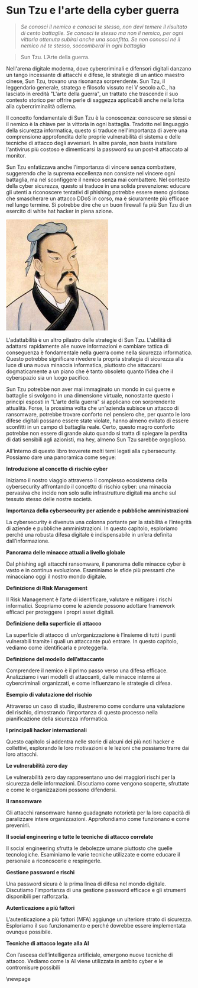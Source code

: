 
<!-- \newpage -->

# Sun Tzu e l'arte della cyber guerra 

> *Se conosci il nemico e conosci te stesso, non devi temere il risultato di cento battaglie. Se conosci te stesso ma non il nemico, per ogni vittoria ottenuta subirai anche una sconfitta. Se non conosci né il nemico né te stesso, soccomberai in ogni battaglia*

> Sun Tzu. L’Arte della guerra.


Nell'arena digitale moderna, dove cybercriminali e difensori digitali danzano un tango incessante di attacchi e difese, le strategie di un antico maestro cinese, Sun Tzu, trovano una risonanza sorprendente. Sun Tzu, il leggendario generale, stratega e filosofo vissuto nel V secolo a.C., ha lasciato in eredità "L'arte della guerra", un trattato che trascende il suo contesto storico per offrire perle di saggezza applicabili anche nella lotta alla cybercriminalità odierna.

Il concetto fondamentale di Sun Tzu è la conoscenza: conoscere se stessi e il nemico è la chiave per la vittoria in ogni battaglia. Tradotto nel linguaggio della sicurezza informatica, questo si traduce nell'importanza di avere una comprensione approfondita delle proprie vulnerabilità di sistema e delle tecniche di attacco degli avversari. In altre parole, non basta installare l'antivirus più costoso e dimenticarsi la password su un post-it attaccato al monitor.

Sun Tzu enfatizzava anche l'importanza di vincere senza combattere, suggerendo che la suprema eccellenza non consiste nel vincere ogni battaglia, ma nel sconfiggere il nemico senza mai combattere. Nel contesto della cyber sicurezza, questo si traduce in una solida prevenzione: educare gli utenti a riconoscere tentativi di phishing potrebbe essere meno glorioso che smascherare un attacco DDoS in corso, ma è sicuramente più efficace nel lungo termine. Si potrebbe dire che un buon firewall fa più Sun Tzu di un esercito di white hat hacker in piena azione.


![Ritratto di Sun Tzu, autore sconosciuto](../images/suntzu.jpg)

L'adattabilità è un altro pilastro delle strategie di Sun Tzu. L'abilità di adattarsi rapidamente alle nuove informazioni e cambiare tattica di conseguenza è fondamentale nella guerra come nella sicurezza informatica. Questo potrebbe significare rivedere la propria strategia di sicurezza alla luce di una nuova minaccia informatica, piuttosto che attaccarsi dogmaticamente a un piano che è tanto obsoleto quanto l'idea che il cyberspazio sia un luogo pacifico.

Sun Tzu potrebbe non aver mai immaginato un mondo in cui guerre e battaglie si svolgono in una dimensione virtuale, nonostante questo i principi esposti in "L'arte della guerra" si applicano con sorprendente attualità. Forse, la prossima volta che un'azienda subisce un attacco di ransomware, potrebbe trovare conforto nel pensiero che, per quanto le loro difese digitali possano essere state violate, hanno almeno evitato di essere sconfitti in un campo di battaglia reale. Certo, questo magro conforto potrebbe non essere di grande aiuto quando si tratta di spiegare la perdita di dati sensibili agli azionisti, ma hey, almeno Sun Tzu sarebbe orgoglioso.


All'interno di questo libro troverete molti temi legati alla cybersecurity. Possiamo dare una panoramica come segue:

**Introduzione al concetto di rischio cyber**

Iniziamo il nostro viaggio attraverso il complesso ecosistema della cybersecurity affrontando il concetto di rischio cyber: una minaccia pervasiva che incide non solo sulle infrastrutture digitali ma anche sul tessuto stesso delle nostre società.

**Importanza della cybersecurity per aziende e pubbliche amministrazioni**

La cybersecurity è divenuta una colonna portante per la stabilità e l’integrità di aziende e pubbliche amministrazioni. In questo capitolo, esploriamo perché una robusta difesa digitale è indispensabile in un’era definita dall’informazione.


**Panorama delle minacce attuali a livello globale**

Dal phishing agli attacchi ransomware, il panorama delle minacce cyber è vasto e in continua evoluzione. Esaminiamo le sfide più pressanti che minacciano oggi il nostro mondo digitale.

**Definizione di Risk Management**

Il Risk Management è l’arte di identificare, valutare e mitigare i rischi informatici. Scopriamo come le aziende possono adottare framework efficaci per proteggere i propri asset digitali.

**Definizione della superficie di attacco**

La superficie di attacco di un’organizzazione è l’insieme di tutti i punti vulnerabili tramite i quali un attaccante può entrare. In questo capitolo, vediamo come identificarla e proteggerla.

**Definizione del modello dell’attaccante**

Comprendere il nemico è il primo passo verso una difesa efficace. Analizziamo i vari modelli di attaccanti, dalle minacce interne ai cybercriminali organizzati, e come influenzano le strategie di difesa.

**Esempio di valutazione del rischio**

Attraverso un caso di studio, illustreremo come condurre una valutazione del rischio, dimostrando l’importanza di questo processo nella pianificazione della sicurezza informatica.

**I principali hacker internazionali**

Questo capitolo si addentra nelle storie di alcuni dei più noti hacker e collettivi, esplorando le loro motivazioni e le lezioni che possiamo trarre dai loro attacchi.

**Le vulnerabilità zero day**

Le vulnerabilità zero day rappresentano uno dei maggiori rischi per la sicurezza delle informazioni. Discutiamo come vengono scoperte, sfruttate e come le organizzazioni possono difendersi.

**Il ransomware**

Gli attacchi ransomware hanno guadagnato notorietà per la loro capacità di paralizzare intere organizzazioni. Approfondiamo come funzionano e come prevenirli.

**Il social engineering e tutte le tecniche di attacco correlate**

Il social engineering sfrutta le debolezze umane piuttosto che quelle tecnologiche. Esaminiamo le varie tecniche utilizzate e come educare il personale a riconoscerle e respingerle.

**Gestione password e rischi**

Una password sicura è la prima linea di difesa nel mondo digitale. Discutiamo l’importanza di una gestione password efficace e gli strumenti disponibili per rafforzarla.

**Autenticazione a più fattori**

L’autenticazione a più fattori (MFA) aggiunge un ulteriore strato di sicurezza. Esploriamo il suo funzionamento e perché dovrebbe essere implementata ovunque possibile.

**Tecniche di attacco legate alla AI**

Con l’ascesa dell’intelligenza artificiale, emergono nuove tecniche di attacco. Vediamo come la AI viene utilizzata in ambito cyber e le contromisure possibili

\newpage
